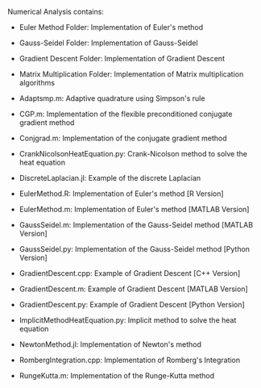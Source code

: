 Numerical Analysis contains: 
- Euler Method Folder: Implementation of Euler's method
- Gauss-Seidel Folder: Implementation of Gauss-Seidel
- Gradient Descent Folder: Implementation of Gradient Descent 
- Matrix Multiplication Folder: Implementation of Matrix multiplication algorithms

- Adaptsmp.m: Adaptive quadrature using Simpson's rule
- CGP.m: Implementation of the flexible preconditioned conjugate gradient method
- Conjgrad.m: Implementation of the conjugate gradient method 
- CrankNicolsonHeatEquation.py: Crank-Nicolson method to solve the heat equation
- DiscreteLaplacian.jl: Example of the discrete Laplacian 
- EulerMethod.R: Implementation of Euler's method [R Version]
- EulerMethod.m: Implementation of Euler's method [MATLAB Version]
- GaussSeidel.m: Implementation of the Gauss-Seidel method [MATLAB Version]
- GaussSeidel.py: Implementation of the Gauss-Seidel method [Python Version]
- GradientDescent.cpp: Example of Gradient Descent [C++ Version]
- GradientDescent.m: Example of Gradient Descent [MATLAB Version]
- GradientDescent.py: Example of Gradient Descent [Python Version]
- ImplicitMethodHeatEquation.py: Implicit method to solve the heat equation
- NewtonMethod.jl: Implementation of Newton's method
- RombergIntegration.cpp: Implementation of Romberg's Integration
- RungeKutta.m: Implementation of the Runge-Kutta method
